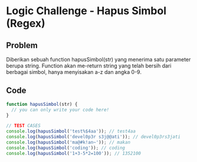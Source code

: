 # Logic Challenge - Hapus Simbol (Regex)

## Problem

Diberikan sebuah function hapusSimbol(str) yang menerima satu parameter berupa string. Function akan me-return string yang telah bersih dari berbagai simbol, hanya menyisakan a-z dan angka 0-9.

## Code

```JavaScript
function hapusSimbol(str) {
  // you can only write your code here!
}

// TEST CASES
console.log(hapusSimbol('test%$4aa')); // test4aa
console.log(hapusSimbol('devel0p3r s3j@@ati')); // devel0p3rs3jati
console.log(hapusSimbol('ma@#k!an~')); // makan
console.log(hapusSimbol('coding')); // coding
console.log(hapusSimbol('1+3-5*2=100')); // 1352100
```
